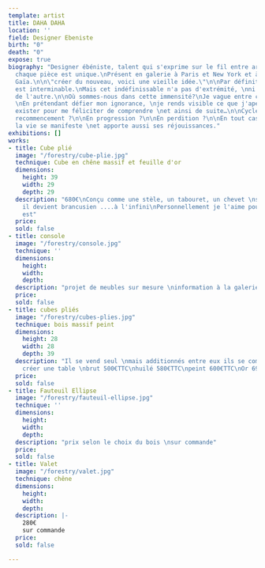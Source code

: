 ```yaml
---
template: artist
title: DAHA DAHA
location: ''
field: Designer Ebeniste
birth: "0"
death: "0"
expose: true
biography: "Designer ébéniste, talent qui s'exprime sur le fil entre art et artisanat,
  chaque pièce est unique.\nPrésent en galerie à Paris et New York et à la Galerie
  Gaïa.\n\n\"créer du nouveau, voici une vieille idée.\"\n\nPar définition, l'infini
  est interminable.\nMais cet indéfinissable n'a pas d'extrémité, \nni d'un bout ni
  de l'autre.\n\nOù sommes-nous dans cette immensité?\nJe vague entre ces inconnus.
  \nEn prétendant défier mon ignorance, \nje rends visible ce que j'aperçois. \nFaire
  exister pour me féliciter de comprendre \net ainsi de suite…\n\nCycle éternel en
  recommencement ?\n\nEn progression ?\n\nEn perdition ?\n\nEn tout cas en évolution,
  la vie se manifeste \net apporte aussi ses réjouissances."
exhibitions: []
works:
- title: Cube plié
  image: "/forestry/cube-plie.jpg"
  technique: Cube en chêne massif et feuille d'or
  dimensions:
    height: 39
    width: 29
    depth: 29
  description: "680€\nConçu comme une stèle, un tabouret, un chevet \nsi on l'empile
    il devient brancusien ....à l'infini\nPersonnellement je l'aime pour ce qu'il
    est"
  price:
  sold: false
- title: console
  image: "/forestry/console.jpg"
  technique: ''
  dimensions:
    height:
    width:
    depth:
  description: "projet de meubles sur mesure \ninformation à la galerie"
  price:
  sold: false
- title: cubes pliés
  image: "/forestry/cubes-plies.jpg"
  technique: bois massif peint
  dimensions:
    height: 28
    width: 28
    depth: 39
  description: "Il se vend seul \nmais additionnés entre eux ils se complètent pour
    créer une table \nbrut 500€TTC\nhuilé 580€TTC\npeint 600€TTC\nOr 690€TTC"
  price:
  sold: false
- title: Fauteuil Ellipse
  image: "/forestry/fauteuil-ellipse.jpg"
  technique: ''
  dimensions:
    height:
    width:
    depth:
  description: "prix selon le choix du bois \nsur commande"
  price:
  sold: false
- title: Valet
  image: "/forestry/valet.jpg"
  technique: chêne
  dimensions:
    height:
    width:
    depth:
  description: |-
    280€
    sur commande
  price:
  sold: false

---
```

